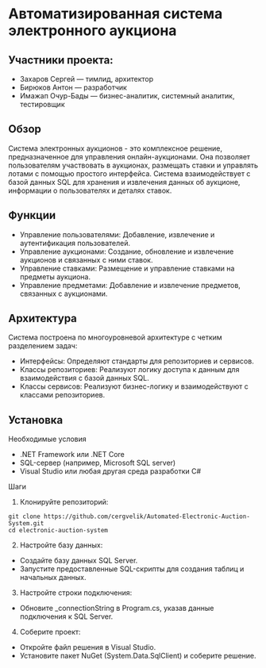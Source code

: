 # Автоматизированная система электронного аукциона

## Участники проекта:
* Захаров Сергей — тимлид, архитектор
* Бирюков Антон — разработчик
* Имажап Очур-Бады — бизнес-аналитик, системный аналитик, тестировщик

## Обзор

Система электронных аукционов - это комплексное решение, предназначенное для управления онлайн-аукционами. Она позволяет пользователям участвовать в аукционах, размещать ставки и управлять лотами с помощью простого интерфейса. Система взаимодействует с базой данных SQL для хранения и извлечения данных об аукционе, информации о пользователях и деталях ставок.

## Функции

* Управление пользователями: Добавление, извлечение и аутентификация пользователей.
* Управление аукционами: Создание, обновление и извлечение аукционов и связанных с ними ставок.
* Управление ставками: Размещение и управление ставками на предметы аукциона.
* Управление предметами: Добавление и извлечение предметов, связанных с аукционами.

## Архитектура

Система построена по многоуровневой архитектуре с четким разделением задач:
* Интерфейсы: Определяют стандарты для репозиториев и сервисов.
* Классы репозиториев: Реализуют логику доступа к данным для взаимодействия с базой данных SQL.
* Классы сервисов: Реализуют бизнес-логику и взаимодействуют с классами репозиториев.

## Установка
Необходимые условия
* .NET Framework или .NET Core
* SQL-сервер (например, Microsoft SQL server)
* Visual Studio или любая другая среда разработки C#

Шаги
1. Клонируйте репозиторий:
```
git clone https://github.com/cergvelik/Automated-Electronic-Auction-System.git
cd electronic-auction-system
```

2. Настройте базу данных:
* Создайте базу данных SQL Server.
* Запустите предоставленные SQL-скрипты для создания таблиц и начальных данных.

3. Настройте строки подключения:
* Обновите _connectionString в Program.cs, указав данные подключения к SQL Server.

4. Соберите проект:
* Откройте файл решения в Visual Studio.
* Установите пакет NuGet (System.Data.SqlClient) и соберите решение.
